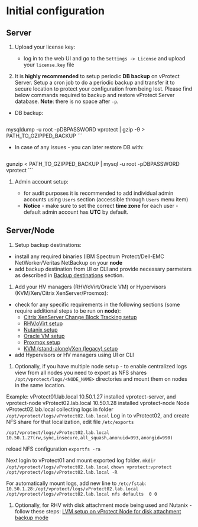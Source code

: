 # Initial configuration

## Server

1. Upload your license key:
	
	* log in to the web UI and go to the `Settings -> License` and upload your `license.key` file

1. It is **highly recommended** to setup periodic **DB backup** on vProtect Server. Setup a cron job to do a periodic backup and transfer it to secure location to protect your configuration from being lost. Please find below commands required to backup and restore vProtect Server database. **Note**: there is no space after `-p`.

  * DB backup:

	  ```
mysqldump -u root -pDBPASSWORD vprotect | gzip -9 > PATH_TO_GZIPPED_BACKUP
	  ```
  * In case of any issues - you can later restore DB with:

	  ```
gunzip < PATH_TO_GZIPPED_BACKUP | mysql -u root -pDBPASSWORD vprotect
	  ```

1. Admin account setup:

   * for audit purposes it is recommended to add individual admin accounts using `Users` section (accessible through `Users` menu item)
   * **Notice** - make sure to set the correct **time zone** for each user - default admin account has **UTC** by default.


## Server/Node

1. Setup backup destinations:
  * install any required binaries (IBM Spectrum Protect/Dell-EMC NetWorker/Veritas NetBackup on your **node**
  * add backup destination from UI or CLI and provide necessary parmeters as described in [Backup destinations](admin_webui_bd.md) section.

1. Add your HV managers (RHV/oVirt/Oracle VM) or Hypervisors (KVM/Xen/Citrix XenServer/Proxmox):
  * check for any specific requirements in the following sections (some require additional steps to be run on **node**):
     * [Citrix XenServer Change Block Tracking setup](setup_citrix_cbt.md)
     * [RHV/oVirt setup](setup_rhv.md)
     * [Nutanix setup](setup_nutanix.md)
     * [Oracle VM setup](setup_ovm.md)
     * [Proxmox setup](setup_proxmox.md)
     * [KVM (stand-alone)/Xen (legacy) setup](setup_kvm_xen.md)
  * add Hypervisors or HV managers using UI or CLI

1. Optionally, if you have multiple node setup - to enable centralized logs view from all nodes you need to export as NFS shares `/opt/vprotect/logs/<NODE_NAME>` directories and mount them on nodes in the same location.

  Example:
  vProtect01.lab.local 10.50.1.27 installed vprotect-server, and vprotect-node
  vProtect02.lab.local 10.50.1.28 installed vprotect-node
  Node vProtect02.lab.local collecting logs in folder `/opt/vprotect/logs/vProtect02.lab.local`
  Log in to vProtect02, and create NFS share for that localization, edit file `/etc/exports`

  `/opt/vprotect/logs/vProtect02.lab.local 10.50.1.27(rw,sync,insecure,all_squash,anonuid=993,anongid=990)`

  reload NFS configuration
  `exportfs -ra`

  Next login to vProtect01 and mount exported log folder.
  `mkdir /opt/vprotect/logs/vProtect02.lab.local`
  `chown vprotect:vprotect /opt/vprotect/logs/vProtect02.lab.local -R`

  For automatically mount logs, add new line to `/etc/fstab`:
  `10.50.1.28:/opt/vprotect/logs/vProtect02.lab.local /opt/vprotect/logs/vProtect02.lab.local nfs defaults  0 0`

1. Optionally, for RHV with disk attachment mode being used and Nutanix - follow these steps: [LVM setup on vProtect Node for disk attachment backup mode](setup_lvm.md)